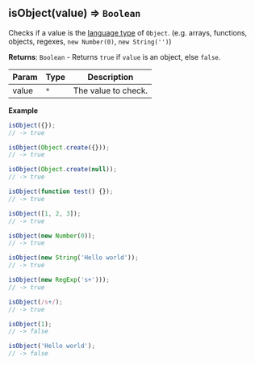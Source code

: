 <a name="isObject"></a>

## isObject(value) ⇒ <code>Boolean</code>
Checks if a value is the [language type](https://262.ecma-international.org/#sec-ecmascript-language-types) of `Object`. (e.g. arrays, functions, objects, regexes, `new Number(0)`, `new String('')`)

**Returns**: <code>Boolean</code> - Returns `true` if `value` is an object, else `false`.

| Param | Type | Description |
| --- | --- | --- |
| value | <code>\*</code> | The value to check. |

**Example**  
```js
isObject({});
// -> true

isObject(Object.create({}));
// -> true

isObject(Object.create(null));
// -> true

isObject(function test() {});
// -> true

isObject([1, 2, 3]);
// -> true

isObject(new Number(0));
// -> true

isObject(new String('Hello world'));
// -> true

isObject(new RegExp('s+')));
// -> true

isObject(/s+/);
// -> true

isObject(1);
// -> false

isObject('Hello world');
// -> false
```
